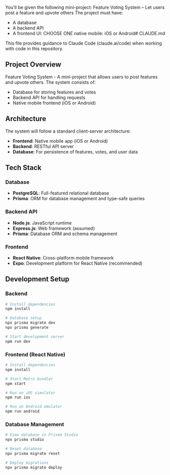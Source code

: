 You’ll be given the following mini-project:
Feature Voting System – Let users post a feature and upvote others
The project must have:
- A database
- A backend API
- A frontend UI: CHOOSE ONE native mobile: iOS or Android# CLAUDE.md

This file provides guidance to Claude Code (claude.ai/code) when working with code in this repository.

## Project Overview

Feature Voting System - A mini-project that allows users to post features and upvote others. The system consists of:
- Database for storing features and votes
- Backend API for handling requests
- Native mobile frontend (iOS or Android)

## Architecture

The system will follow a standard client-server architecture:
- **Frontend**: Native mobile app (iOS or Android)
- **Backend**: RESTful API server
- **Database**: For persistence of features, votes, and user data

## Tech Stack

### Database
- **PostgreSQL**: Full-featured relational database
- **Prisma**: ORM for database management and type-safe queries

### Backend API
- **Node.js**: JavaScript runtime
- **Express.js**: Web framework (assumed)
- **Prisma**: Database ORM and schema management

### Frontend
- **React Native**: Cross-platform mobile framework
- **Expo**: Development platform for React Native (recommended)

## Development Setup

### Backend
```bash
# Install dependencies
npm install

# Database setup
npx prisma migrate dev
npx prisma generate

# Start development server
npm run dev
```

### Frontend (React Native)
```bash
# Install dependencies
npm install

# Start Metro bundler
npm start

# Run on iOS simulator
npm run ios

# Run on Android emulator
npm run android
```

### Database Management
```bash
# View database in Prisma Studio
npx prisma studio

# Reset database
npx prisma migrate reset

# Deploy migrations
npx prisma migrate deploy
```